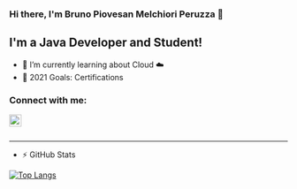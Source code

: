 ### Hi there, I'm Bruno Piovesan Melchiori Peruzza 👋 

## I'm a Java Developer and Student!

- 🌱 I’m currently learning about Cloud ☁️
- 🥅 2021 Goals: Certifications

### Connect with me:

[<img align="left" alt="brunoperuzza | LinkedIn" width="22px" src="https://cdn.jsdelivr.net/npm/simple-icons@v3/icons/linkedin.svg" />][linkedin]

<br />
<br />

---

- :zap: GitHub Stats</summary>

[![Top Langs](https://github-readme-stats.vercel.app/api/top-langs/?username=brunoperuzza&layout=compact)](https://github.com/anuraghazra/github-readme-stats)



[linkedin]: https://linkedin.com/in/brunoperuzza
